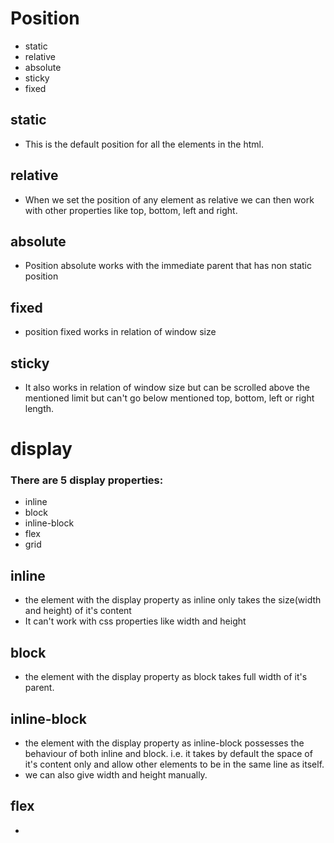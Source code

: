 # Position
- static
- relative
- absolute
- sticky
- fixed


## static
- This is the default position for all the elements in the html.

## relative
- When we set the position of any element as relative we can then work with other properties like top, bottom, left and right.

## absolute
- Position absolute works with the immediate parent that has non static position

## fixed
- position fixed works in relation of window size

## sticky
- It also works in relation of window size but can be scrolled above the mentioned limit but can't go below mentioned top, bottom, left or right length.


# display
### There are 5 display properties:
- inline
- block
- inline-block
- flex
- grid

## inline
- the element with the display property as inline only takes the size(width and height) of it's content
- It can't work with css properties like width and height

## block
- the element with the display property as block takes full width of it's parent.

## inline-block
- the element with the display property as inline-block possesses the behaviour of both inline and block. i.e. it takes by default the space of it's content only and allow other elements to be in the same line as itself.
- we can also give width and height manually.

## flex
- 
